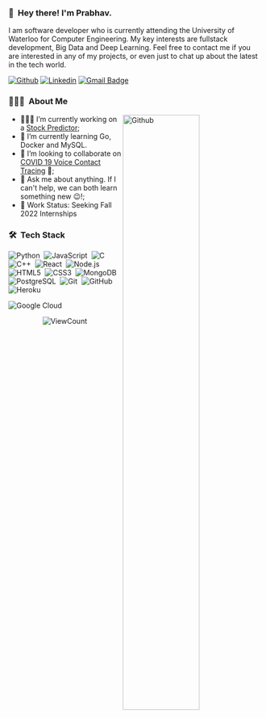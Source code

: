 <!--
**PrabhavD/PrabhavD** is a ✨ _special_ ✨ repository because its `README.md` (this file) appears on your GitHub profile.
-->
### 👋 &nbsp;Hey there! I'm Prabhav.

I am software developer who is currently attending the University of Waterloo for Computer Engineering. My key interests are fullstack development, Big Data and Deep Learning. Feel free to contact me if you are interested in any of my projects, or even just to chat up about the latest in the tech world.

<!-- Your badges
You can use the website to generate badges: https://shields.io/
-->

[![Github](https://img.shields.io/badge/-PrabhavD-000?style=flat&logo=Github&logoColor=white)](https://github.com/PrabhavD)
[![Linkedin](https://img.shields.io/badge/-Prabhav_Desai-blue?style=flat&logo=Linkedin&logoColor=white)](https://www.linkedin.com/in/prabhav-desai)
[![Gmail Badge](https://img.shields.io/badge/-prabhav.g.desai@gmail.com-c14438?style=flat-square&logo=Gmail&logoColor=white&link=mailto:prabhav.g.desai@gmail.com)](mailto:prabhav.g.desai@gmail.com)
&nbsp;

<!-- Talking about you -->
### 👨🏻‍💻 &nbsp;About Me

<!-- Any image aligned to the right. Beware the width -->
<img width="55%" align="right" alt="Github" src="https://raw.githubusercontent.com/onimur/.github/master/.resources/git-header.svg" />

- 👨🏽‍💻 I’m currently working on a [Stock Predictor](https://github.com/PrabhavD/Stock_Predictor);
- 🌱 I’m currently learning Go, Docker and MySQL.
- 👯 I’m looking to collaborate on [COVID 19 Voice Contact Tracing](https://github.com/PrabhavD/COVID19-Voice-Contact-Tracing) 🤝;
- 💬 Ask me about anything. If I can't help, we can both learn something new 😉!;
- 👔 Work Status: Seeking Fall 2022 Internships

### 🛠 &nbsp;Tech Stack  
<!-- Your languages and tools. Be careful with the alignment. 
  You can use this sites to get logos: https://shields.io/
  -->
  ![Python](https://img.shields.io/badge/-Python-05122A?style=flat&logo=python)&nbsp;
  ![JavaScript](https://img.shields.io/badge/-JavaScript-05122A?style=flat&logo=javascript)&nbsp;
  ![C](https://img.shields.io/badge/-C-05122A?style=flat&logo=C&logoColor=A8B9CC)&nbsp; 
  ![C++](https://img.shields.io/badge/-C++-05122A?style=flat&logo=C%2B%2B&logoColor=00599C)&nbsp; 
  ![React](https://img.shields.io/badge/-React-05122A?style=flat&logo=react)&nbsp;
  ![Node.js](https://img.shields.io/badge/-Node.js-05122A?style=flat&logo=node.js)&nbsp;
  ![HTML5](https://img.shields.io/badge/-HTML5-E34F26?style=flat-square&logo=html5&logoColor=white)&nbsp;
  ![CSS3](https://img.shields.io/badge/-CSS3-1572B6?style=flat-square&logo=css3)&nbsp;
  ![MongoDB](https://img.shields.io/badge/-MongoDB-black?style=flat-square&logo=mongodb)&nbsp;
  ![PostgreSQL](https://img.shields.io/badge/-PostgreSQL-336791?style=flat-square&logo=postgresql)&nbsp;
  ![Git](https://img.shields.io/badge/-Git-05122A?style=flat&logo=git)&nbsp;
  ![GitHub](https://img.shields.io/badge/-GitHub-05122A?style=flat&logo=github)&nbsp;
  ![Heroku](https://img.shields.io/badge/-Heroku-430098?style=flat-square&logo=heroku)&nbsp;
  <!--![Docker](https://img.shields.io/badge/-Docker-black?style=flat-square&logo=docker)&nbsp;-->
  ![Google Cloud](https://img.shields.io/badge/Google%20Cloud-black?style=flat-square&logo=google-cloud)&nbsp;

<!--### ⚙️ &nbsp;GitHub Analytics

<p align="left">
<a href="https://github.com/PrabhavD">
  <img height="180em" src="https://github-readme-stats.vercel.app/api?username=PrabhavD&show_icons=true&theme=cobalt&include_all_commits=true&count_private=true"/>
</a>
</p>  -->

<!-- Your hits or visitors
site: http://hits.dwyl.com or https://visitor-badge.glitch.me
Both apis are in trouble due to the number of requests, if you know any other to register visitors, great
-->
<p align="center">
  <img alt="ViewCount" src="https://views.whatilearened.today/views/github/PrabhavD/PrabhavD.svg" />
</p>

<!-- This readme was inspired by Murillo Comino's awesome github - https://github.com/onimur -->
